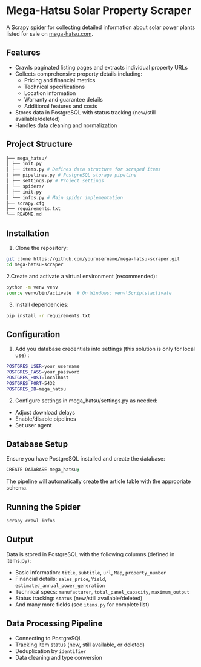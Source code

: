 # Mega-Hatsu Solar Property Scraper

A Scrapy spider for collecting detailed information about solar power plants listed for sale on [mega-hatsu.com](https://mega-hatsu.com).

## Features

- Crawls paginated listing pages and extracts individual property URLs
- Collects comprehensive property details including:
  - Pricing and financial metrics
  - Technical specifications
  - Location information
  - Warranty and guarantee details
  - Additional features and costs
- Stores data in PostgreSQL with status tracking (new/still available/deleted)
- Handles data cleaning and normalization

## Project Structure
```bash
├── mega_hatsu/
│ ├── init.py
│ ├── items.py # Defines data structure for scraped items
│ ├── pipelines.py # PostgreSQL storage pipeline
│ ├── settings.py # Project settings
│ └── spiders/
│ ├── init.py
│ └── infos.py # Main spider implementation
├── scrapy.cfg
├── requirements.txt
└── README.md
```


## Installation

1. Clone the repository:
```bash
git clone https://github.com/yourusername/mega-hatsu-scraper.git
cd mega-hatsu-scraper
```

2.Create and activate a virtual environment (recommended):
```bash
python -m venv venv
source venv/bin/activate  # On Windows: venv\Scripts\activate
```

3. Install dependencies:
```bash
pip install -r requirements.txt
```

## Configuration

1. Add you database credentials into settings (this solution is only for local use) : 
```bash
POSTGRES_USER=your_username
POSTGRES_PASS=your_password
POSTGRES_HOST=localhost
POSTGRES_PORT=5432
POSTGRES_DB=mega_hatsu
```
2. Configure settings in mega_hatsu/settings.py as needed: 
- Adjust download delays
- Enable/disable pipelines
- Set user agent

## Database Setup 

Ensure you have PostgreSQL installed and create the database:
```bash
CREATE DATABASE mega_hatsu;
```
The pipeline will automatically create the article table with the appropriate schema.

## Running the Spider 

```bash
scrapy crawl infos
```

## Output 

Data is stored in PostgreSQL with the following columns (defined in items.py):
- Basic information: `title`, `subtitle`, `url`, `Map`, `property_number`
- Financial details: `sales_price`, `Yield`, `estimated_annual_power_generation`
- Technical specs: `manufacturer`, `total_panel_capacity`, `maximum_output`
- Status tracking: `status` (new/still available/deleted)
- And many more fields (see `items.py` for complete list)

## Data Processing Pipeline 
- Connecting to PostgreSQL
- Tracking item status (new, still available, or deleted)
- Deduplication by `identifier`
- Data cleaning and type conversion
